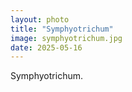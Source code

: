 ```yaml
---
layout: photo
title: "Symphyotrichum"
image: symphyotrichum.jpg
date: 2025-05-16
---
```


Symphyotrichum.
